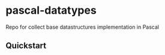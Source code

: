 # pascal-datatypes
Repo for collect base datastructures implementation in Pascal

## Quickstart
```bash


```
